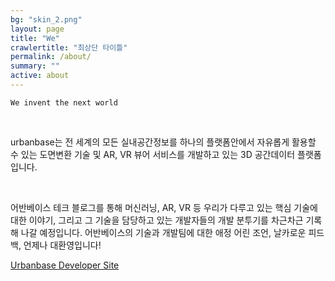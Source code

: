 ```yaml
---
bg: "skin_2.png"
layout: page
title: "We"
crawlertitle: "최상단 타이틀"
permalink: /about/
summary: ""
active: about
---
```


`We invent the next world`

<br>

urbanbase는 전 세계의 모든 실내공간정보를 하나의 플랫폼안에서 자유롭게 활용할 수 있는 도면변환 기술 및 AR, VR 뷰어 서비스를 개발하고 있는 3D 공간데이터 플랫폼입니다.

<br>

어반베이스 테크 블로그를 통해 머신러닝, AR, VR 등 우리가 다루고 있는 핵심 기술에 대한 이야기, 그리고 그 기술을 담당하고 있는 개발자들의 개발 분투기를 차근차근 기록해 나갈 예정입니다. 어반베이스의 기술과 개발팀에 대한 애정 어린 조언, 날카로운 피드백, 언제나 대환영입니다!

[Urbanbase Developer Site](http://developer.urbanbase.com)